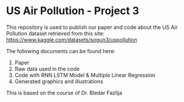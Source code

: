 # US Air Pollution - Project 3

This repository is used to publish our paper and code about the US Air Pollution dataset retrieved from this site: https://www.kaggle.com/datasets/sogun3/uspollution

The following documents can be found here:
1. Paper
2. Raw data used in the code
3. Code with RNN LSTM Model & Multiple Linear Regression
4. Generated graphics and illustrations

This is based on the course of Dr. Bledar Fazlija
